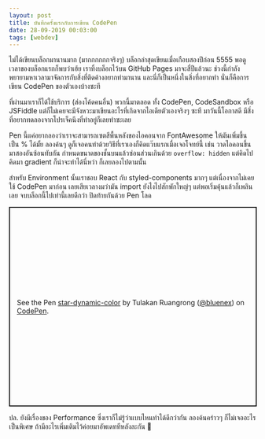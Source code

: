 ```yaml
---
layout: post
title: บันทึกครั้งแรกกับการเขียน CodePen
date: 28-09-2019 00:03:00
tags: [webdev]
---
```


 ไม่ได้เขียนบล็อกมานานมาก (มากกกกกกจริงๆ) บล็อกล่าสุดเขียนเมื่อเกือบสองปีก่อน 5555 พอดูเวลาของบล็อกแรกก็พบว่าเฮ้ย เราทิ้งบล็อกไว้บน GitHub Pages มาจะสี่ปีแล้วนะ ช่วงนี้กำลังพยายามหาเวลามาจัดการกับสิ่งที่ติดค้างอยากทำมานาน และนี่ก็เป็นหนึ่งในสิ่งที่อยากทำ นั่นก็คือการเขียน CodePen ของตัวเองบ้างซะที

 ที่ผ่านมาเราก็ได้ใช้บริการ (ส่องโค้ดคนอื่น) พวกนี้มาตลอด ทั้ง CodePen, CodeSandbox หรือ JSFiddle แต่ก็ไม่เคยจะมีจังหวะมาเขียนอะไรที่เกิดจากไอเดียตัวเองจริงๆ ซะที มาวันนี้โอกาสดี มีสิ่งที่อยากทดลองจากโปรเจ็คนึงที่ทำอยู่ก็เลยทำซะเลย

 Pen นี้แค่อยากลองว่าเราจะสามารถเซตสีพื้นหลังของไอคอนจาก FontAwesome ให้มันเพิ่มขึ้นเป็น % ได้มั้ย ลองค้นๆ ดูก็เจอคนทำด้วยวิธีที่เราเองก็คิดแว๊บแรกเมื่อเจอโจทย์นี้ เช่น วาดไอคอนขึ้นมาสองอันซ้อนทับกัน กำหนดขนาดของชั้นบนแล้วซ่อนส่วนเกินด้วย `overflow: hidden` แต่คิดไปคิดมา gradient ก็น่าจะทำได้นี่หว่า ก็เลยลองไปตามนั้น

 สำหรับ Environment นั้นเราชอบ React กับ styled-components มากๆ แต่เนื่องจากไม่เคยใช้ CodePen มาก่อน เลยเสียเวลางมว่ามัน import ยังไงไปสักพักใหญ่ๆ แต่พอเริ่มคุ้นแล้วก็เพลินเลย จบบล็อกนี้ไปเท่านี้เลยดีกว่า ปิดท้ายกันด้วย Pen โลด

<p class="codepen" data-height="406" data-theme-id="dark" data-default-tab="js,result" data-user="bluenex" data-slug-hash="oNvOZJY" data-preview="true" style="height: 406px; box-sizing: border-box; display: flex; align-items: center; justify-content: center; border: 2px solid; margin: 1em 0; padding: 1em;" data-pen-title="star-dynamic-color">
  <span>See the Pen <a href="https://codepen.io/bluenex/pen/oNvOZJY">
  star-dynamic-color</a> by Tulakan Ruangrong (<a href="https://codepen.io/bluenex">@bluenex</a>)
  on <a href="https://codepen.io">CodePen</a>.</span>
</p>
<script async src="https://static.codepen.io/assets/embed/ei.js"></script>

ปล. ยังมีเรื่องของ Performance ซึ่งเราก็ไม่รู้ว่าแบบไหนทำได้ดีกว่ากัน ลองค้นคร่าวๆ ก็ไม่เจออะไรเป็นพิเศษ ถ้ามีอะไรเพิ่มเติมไว้ค่อยมาอัพเดททีหลังละกัน 😬
